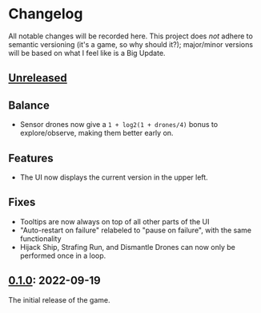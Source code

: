 # Changelog

All notable changes will be recorded here. This project does *not* adhere to semantic versioning (it's a game, so why should it?); major/minor versions will be based on what I feel like is a Big Update.

## [Unreleased]

## Balance

- Sensor drones now give a `1 + log2(1 + drones/4)` bonus to explore/observe, making them better early on.

## Features

- The UI now displays the current version in the upper left.

## Fixes

- Tooltips are now always on top of all other parts of the UI
- "Auto-restart on failure" relabeled to "pause on failure", with the same functionality
- Hijack Ship, Strafing Run, and Dismantle Drones can now only be performed once in a loop.

## [0.1.0]: 2022-09-19

The initial release of the game.

[Unreleased]: https://github.com/deifactor/wrtsc/compare/v0.0.1...HEAD
[0.1.0]: https://github.com/deifactor/wrtsc/releases/tag/v0.0.1
